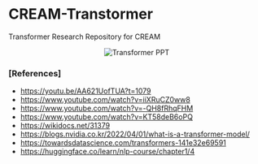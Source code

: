 # CREAM-Transtormer
Transformer Research Repository for CREAM

<div align="center"><img src="./ppt.gif" title="Transformer PPT"/></div>

### [References]
* https://youtu.be/AA621UofTUA?t=1079
* https://www.youtube.com/watch?v=iiXRuCZ0ww8
* https://www.youtube.com/watch?v=-QH8fRhqFHM
* https://www.youtube.com/watch?v=KT58deB6oPQ
* https://wikidocs.net/31379
* https://blogs.nvidia.co.kr/2022/04/01/what-is-a-transformer-model/
* https://towardsdatascience.com/transformers-141e32e69591
* https://huggingface.co/learn/nlp-course/chapter1/4
